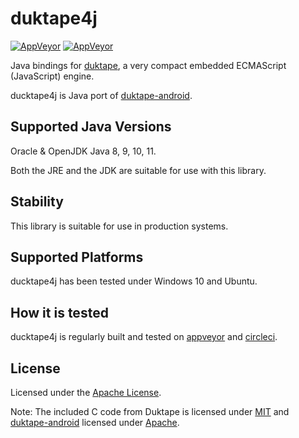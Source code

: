 # duktape4j

[![AppVeyor](https://img.shields.io/appveyor/ci/WebFolder/duktape4j.svg?label=windows&logo=windows)](https://ci.appveyor.com/project/WebFolder/duktape4j) [![AppVeyor](https://img.shields.io/appveyor/ci/WebFolder/duktape4j.svg?label=ubuntu)](https://circleci.com/gh/webfolderio/duktape4j)

Java bindings for [duktape](https://github.com/svaarala/duktape), a very compact embedded ECMAScript (JavaScript) engine.

ducktape4j is Java port of [duktape-android](https://github.com/square/duktape-android/).

Supported Java Versions
-----------------------

Oracle & OpenJDK Java 8, 9, 10, 11.

Both the JRE and the JDK are suitable for use with this library.

Stability
---------
This library is suitable for use in production systems.

Supported Platforms
-------------------
ducktape4j has been tested under Windows 10 and Ubuntu.

How it is tested
----------------
ducktape4j is regularly built and tested on [appveyor](https://ci.appveyor.com/project/WebFolder/duktape4j) and [circleci](https://circleci.com/gh/webfolderio/duktape4j).

License
-------
Licensed under the [Apache License](https://github.com/webfolderio/duktape4j/blob/master/LICENSE).

Note: The included C code from Duktape is licensed under [MIT](https://github.com/svaarala/duktape/blob/master/LICENSE.txt) and [duktape-android](https://github.com/square/duktape-android) licensed under [Apache](https://github.com/square/duktape-android/blob/master/LICENSE).

